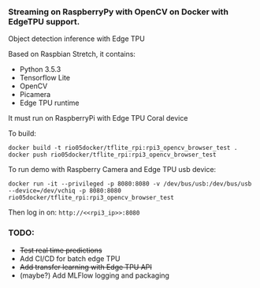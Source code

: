 ### Streaming on RaspberryPy with OpenCV on Docker with EdgeTPU support.

Object detection inference with Edge TPU

Based on Raspbian Stretch, it contains:

* Python 3.5.3
* Tensorflow Lite
* OpenCV
* Picamera
* Edge TPU runtime

It must run on RaspberryPi with Edge TPU Coral device

To build: 

```console
docker build -t rio05docker/tflite_rpi:rpi3_opencv_browser_test .
docker push rio05docker/tflite_rpi:rpi3_opencv_browser_test
```

To run demo with Raspberry Camera and Edge TPU usb device:

```console
docker run -it --privileged -p 8080:8080 -v /dev/bus/usb:/dev/bus/usb --device=/dev/vchiq -p 8080:8080 rio05docker/tflite_rpi:rpi3_opencv_browser_test
```

Then log in on: `http://<<rpi3_ip>>:8080`

### TODO: 
* ~~Test real time predictions~~
* Add CI/CD for batch edge TPU
* ~~Add transfer learning with Edge TPU API~~
* (maybe?) Add MLFlow logging and packaging
